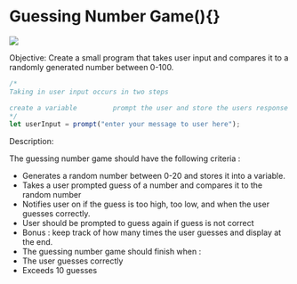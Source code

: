 # **Guessing Number Game(){}**

<img src="https://i.gifer.com/Hyik.gif">
 
Objective:
Create a small program that takes user input and compares it to a randomly generated number between 0-100. 

```javascript
/* 
Taking in user input occurs in two steps

create a variable         prompt the user and store the users response into 
*/
let userInput = prompt("enter your message to user here");
```
 
 
Description:
 

The guessing number game should have the following criteria :
 
* Generates a random number between 0-20 and stores it into a variable.
* Takes a user prompted guess of a number and compares it to the random number
* Notifies user on if the guess is too high, too low, and when the user guesses correctly.
* User should be prompted to guess again if guess is not correct
* Bonus :  keep track of how many times the user guesses and display at the end.
* The guessing number game should finish when :
* The user guesses correctly
* Exceeds 10 guesses

